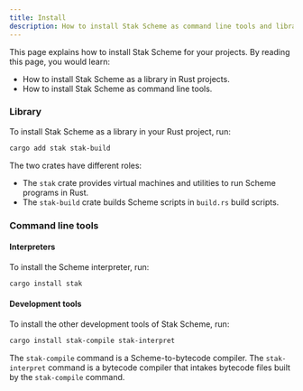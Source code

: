 ```yaml
---
title: Install
description: How to install Stak Scheme as command line tools and libraries
---
```


This page explains how to install Stak Scheme for your projects. By reading this page, you would learn:

- How to install Stak Scheme as a library in Rust projects.
- How to install Stak Scheme as command line tools.

### Library

To install Stak Scheme as a library in your Rust project, run:

```sh
cargo add stak stak-build
```

The two crates have different roles:

- The `stak` crate provides virtual machines and utilities to run Scheme programs in Rust.
- The `stak-build` crate builds Scheme scripts in `build.rs` build scripts.

### Command line tools

#### Interpreters

To install the Scheme interpreter, run:

```sh
cargo install stak
```

#### Development tools

To install the other development tools of Stak Scheme, run:

```sh
cargo install stak-compile stak-interpret
```

The `stak-compile` command is a Scheme-to-bytecode compiler. The `stak-interpret` command is a bytecode compiler that intakes bytecode files built by the `stak-compile` command.
